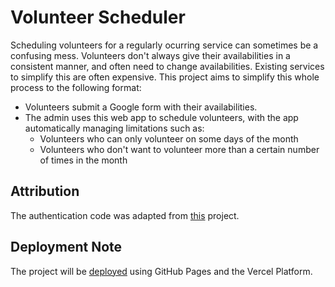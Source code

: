 # Volunteer Scheduler

Scheduling volunteers for a regularly ocurring service can sometimes be a confusing mess. Volunteers don't always give their availabilities in a consistent manner,
and often need to change availabilities. Existing services to simplify this are often expensive. This project aims to simplify this whole process to the following
format:
- Volunteers submit a Google form with their availabilities.
- The admin uses this web app to schedule volunteers, with the app automatically managing limitations such as:
    - Volunteers who can only volunteer on some days of the month
    - Volunteers who don't want to volunteer more than a certain number of times in the month

## Attribution

The authentication code was adapted from [this](https://github.com/nextauthjs/next-auth-example/tree/main) project.

## Deployment Note

The project will be [deployed](https://nextjs.org/learn/basics/deploying-nextjs-app/github) using GitHub Pages and the Vercel Platform.